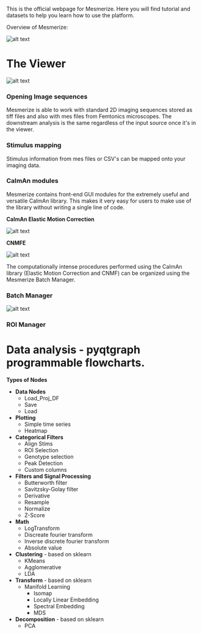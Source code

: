This is the official webpage for Mesmerize. Here you will find tutorial and datasets to help you learn how to use the platform.

Overview of Mesmerize:

![alt text](https://github.com/kushalkolar/MESmerize/raw/master/docs/imgs/Overview/welcome%20window.png)

# The Viewer

![alt text](https://github.com/kushalkolar/MESmerize/raw/master/docs/imgs/Overview/overview.png)

### Opening Image sequences

Mesmerize is able to work with standard 2D imaging sequences stored as tiff files and also with mes files from Femtonics microscopes. The downstream analysis is the same regardless of the input source once it's in the viewer.

### Stimulus mapping

Stimulus information from mes files or CSV's can be mapped onto your imaging data.

### CaImAn modules

Mesmerize contains front-end GUI modules for the extremely useful and versatile CaImAn library. This makes it very easy for users to make use of the library without writing a single line of code.

**CaImAn Elastic Motion Correction**

![alt text](https://github.com/kushalkolar/MESmerize/raw/master/docs/imgs/Overview/motion_correction.png)

**CNMFE**

![alt text](https://github.com/kushalkolar/MESmerize/raw/master/docs/imgs/Overview/cnmfe.png)

The computationally intense procedures performed using the CaImAn library (Elastic Motion Correction and CNMF) can be organized using the Mesmerize Batch Manager.

### Batch Manager

![alt text](https://github.com/kushalkolar/MESmerize/raw/master/docs/imgs/Overview/batch_manager.png)


### ROI Manager


# Data analysis - pyqtgraph programmable flowcharts.
**Types of Nodes**
 - **Data Nodes**
	 - Load_Proj_DF
	 - Save
	 - Load
 - **Plotting**
	 - Simple time series
	 - Heatmap
 - **Categorical Filters**
	 - Align Stims
	 - ROI Selection
	 - Genotype selection
	 - Peak Detection
	 - Custom columns
 - **Filters and Signal Processing**
	 - Butterworth filter
	 - Savitzsky-Golay filter
	 - Derivative
	 - Resample
	 - Normalize
	 - Z-Score
- **Math**
	 - LogTransform
	 - Discreate fourier transform
	 - Inverse discrete fourier transform
	 - Absolute value
 - **Clustering** - based on sklearn
	 - KMeans
	 - Agglomerative
	 - LDA
 - **Transform** - based on sklearn 
 	 - Manifold Learning
	 	- Isomap
		- Locally Linear Embedding
		- Spectral Embedding
		- MDS
- **Decomposition** - based on sklearn
	 - PCA
 
